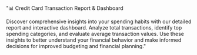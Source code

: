 "📊 Credit Card Transaction Report & Dashboard

Discover comprehensive insights into your spending habits with our detailed report and interactive dashboard. Analyze total transactions, identify top spending categories, and evaluate average transaction values. Use these insights to better understand your financial behavior and make informed decisions for improved budgeting and financial planning."
